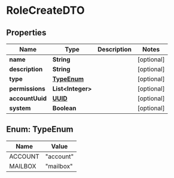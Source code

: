 # RoleCreateDTO

## Properties
Name | Type | Description | Notes
------------ | ------------- | ------------- | -------------
**name** | **String** |  |  [optional]
**description** | **String** |  |  [optional]
**type** | [**TypeEnum**](#TypeEnum) |  |  [optional]
**permissions** | **List&lt;Integer&gt;** |  |  [optional]
**accountUuid** | [**UUID**](UUID.md) |  |  [optional]
**system** | **Boolean** |  |  [optional]

<a name="TypeEnum"></a>
## Enum: TypeEnum
Name | Value
---- | -----
ACCOUNT | &quot;account&quot;
MAILBOX | &quot;mailbox&quot;
